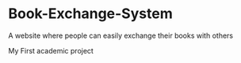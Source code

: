 # Book-Exchange-System
A website where people can easily exchange their books with others

My First academic project
